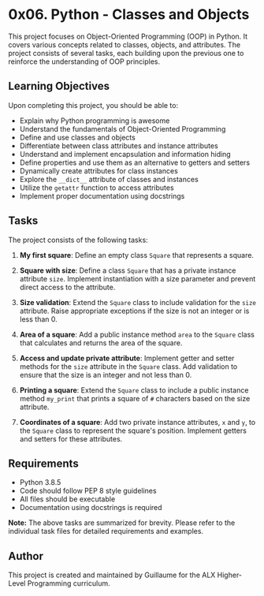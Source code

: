 # 0x06. Python - Classes and Objects

This project focuses on Object-Oriented Programming (OOP) in Python. It covers various concepts related to classes, objects, and attributes. The project consists of several tasks, each building upon the previous one to reinforce the understanding of OOP principles.

## Learning Objectives

Upon completing this project, you should be able to:

- Explain why Python programming is awesome
- Understand the fundamentals of Object-Oriented Programming
- Define and use classes and objects
- Differentiate between class attributes and instance attributes
- Understand and implement encapsulation and information hiding
- Define properties and use them as an alternative to getters and setters
- Dynamically create attributes for class instances
- Explore the `__dict__` attribute of classes and instances
- Utilize the `getattr` function to access attributes
- Implement proper documentation using docstrings

## Tasks

The project consists of the following tasks:

1. **My first square**: Define an empty class `Square` that represents a square.

2. **Square with size**: Define a class `Square` that has a private instance attribute `size`. Implement instantiation with a size parameter and prevent direct access to the attribute.

3. **Size validation**: Extend the `Square` class to include validation for the `size` attribute. Raise appropriate exceptions if the size is not an integer or is less than 0.

4. **Area of a square**: Add a public instance method `area` to the `Square` class that calculates and returns the area of the square.

5. **Access and update private attribute**: Implement getter and setter methods for the `size` attribute in the `Square` class. Add validation to ensure that the size is an integer and not less than 0.

6. **Printing a square**: Extend the `Square` class to include a public instance method `my_print` that prints a square of `#` characters based on the size attribute.

7. **Coordinates of a square**: Add two private instance attributes, `x` and `y`, to the `Square` class to represent the square's position. Implement getters and setters for these attributes.

## Requirements

- Python 3.8.5
- Code should follow PEP 8 style guidelines
- All files should be executable
- Documentation using docstrings is required

**Note:** The above tasks are summarized for brevity. Please refer to the individual task files for detailed requirements and examples.

## Author

This project is created and maintained by Guillaume for the ALX Higher-Level Programming curriculum.
